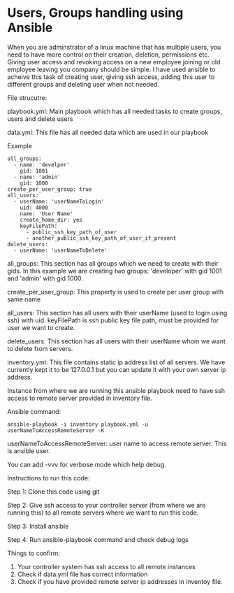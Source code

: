 # Users, Groups handling using Ansible

When you are adminstrator of a linux machine that has multiple users, you need to have more control on their creation, deletion, permissions etc. 
Giving user access and revoking access on a new employee joining or old employee leaving you company should be simple. 
I have used ansible to acheive this task of creating user, giving ssh access, adding this user to different groups and deleting user when not needed.

File strucutre: 

playbook.yml: Main playbook which has all needed tasks to create groups, users and delete users

data.yml: This file has all needed data which are used in our playbook

Example

    all_groups:
      - name: 'develper'
        gid: 1001
      - name: 'admin'
        gid: 1000
    create_per_user_group: true
    all_users:
      - userName: 'userNameToLogin'
        uid: 4000
        name: 'User Name'
        create_home_dir: yes
        keyFilePath: 
          - public_ssh_key_path_of_user
          - another_public_ssh_key_path_of_user_if_present
    delete_users:
      - userName: 'userNameToDelete'
      
all_groups: This section has all groups which we need to create with their gids. In this example we are creating two groups: 'developer' with gid 1001 and 'admin' with gid 1000.

create_per_user_group: This property is used to create per user group with same name

all_users: This section has all users with their userName (used to login using ssh) with uid. keyFilePath is ssh public key file path, must be provided for user we want to create.

delete_users: This section has all users with their userName whom we want to delete from servers.

inventory.yml: This file contains static ip address list of all servers. We have currently kept it to be 127.0.0.1 but you can update it with your own server ip address.

Instance from where we are running this ansible playbook need to have ssh access to remote server provided in inventory file.

Ansible command: 

    ansible-playbook -i inventory playbook.yml -u userNameToAccessRemoteServer -K
    
userNameToAccessRemoteServer: user name to access remote server. This is ansible user.

You can add -vvv for verbose mode which help debug.

Instructions to run this code:

Step 1: Clone this code using git

Step 2: Give ssh access to your controller server (from where we are running this) to all remote servers where we want to run this code.

Step 3: Install ansible

Step 4: Run ansible-playbook command and check debug logs

Things to confirm:

1. Your controller system has ssh access to all remote instances
2. Check if data.yml file has correct information
3. Check if you have provided remote server ip addresses in inventoy file.
